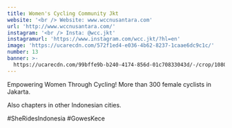 ```yaml
---
title: Women's Cycling Community Jkt
website: '<br /> Website: www.wccnusantara.com'
url: 'http://www.wccnusantara.com/'
instagram: '<br /> Insta: @wcc.jkt'
instagramurl: 'https://www.instagram.com/wcc.jkt/?hl=en'
image: 'https://ucarecdn.com/572f1ed4-e036-4b62-8237-1caae6dc9c1c/'
number: 13
banner: >-
  https://ucarecdn.com/99bffe9b-b240-4174-856d-01c70833043d/-/crop/1080x597/0,81/-/preview/
---
```

Empowering Women Through Cycling! More than 300 female cyclists in Jakarta. 

Also chapters in other Indonesian cities. 

\#SheRidesIndonesia #GowesKece
